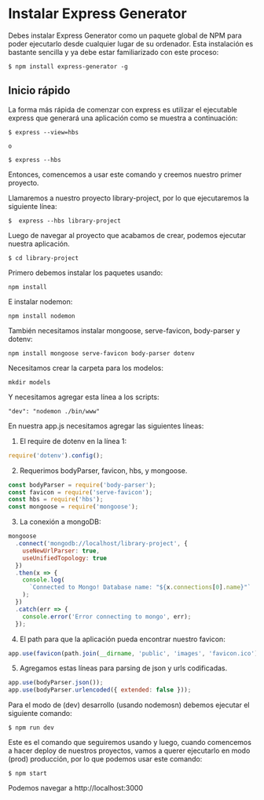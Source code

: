# Instalar Express Generator

Debes instalar Express Generator como un paquete global de NPM para poder ejecutarlo desde cualquier lugar de su ordenador. Esta instalación es bastante sencilla y ya debe estar familiarizado con este proceso:

```
$ npm install express-generator -g
```

## Inicio rápido

La forma más rápida de comenzar con express es utilizar el ejecutable express que generará una aplicación como se muestra a continuación:

```
$ express --view=hbs

o

$ express --hbs
```

Entonces, comencemos a usar este comando y creemos nuestro primer proyecto.

Llamaremos a nuestro proyecto library-project, por lo que ejecutaremos la siguiente línea:

```
$  express --hbs library-project
```

Luego de navegar al proyecto que acabamos de crear, podemos ejecutar nuestra aplicación.

```
$ cd library-project
```

Primero debemos instalar los paquetes usando:

```
npm install
```

E instalar nodemon:

```
npm install nodemon
```

También necesitamos instalar mongoose, serve-favicon, body-parser y dotenv:

```
npm install mongoose serve-favicon body-parser dotenv
```

Necesitamos crear la carpeta para los modelos:

```
mkdir models
```

Y necesitamos agregar esta línea a los scripts:

```
"dev": "nodemon ./bin/www"
```

En nuestra app.js necesitamos agregar las siguientes líneas:

1. El require de dotenv en la línea 1:

```js
require('dotenv').config();
```

2. Requerimos bodyParser, favicon, hbs, y mongoose.

```js
const bodyParser = require('body-parser');
const favicon = require('serve-favicon');
const hbs = require('hbs');
const mongoose = require('mongoose');
```

3. La conexión a mongoDB:

```js
mongoose
  .connect('mongodb://localhost/library-project', {
    useNewUrlParser: true,
    useUnifiedTopology: true
  })
  .then(x => {
    console.log(
      `Connected to Mongo! Database name: "${x.connections[0].name}"`
    );
  })
  .catch(err => {
    console.error('Error connecting to mongo', err);
  });
```

4. El path para que la aplicación pueda encontrar nuestro favicon:

```js
app.use(favicon(path.join(__dirname, 'public', 'images', 'favicon.ico')));
```

5. Agregamos estas líneas para parsing de json y urls codificadas.

```js
app.use(bodyParser.json());
app.use(bodyParser.urlencoded({ extended: false }));
```

Para el modo de (dev) desarrollo (usando nodemosn) debemos ejecutar el siguiente comando:

```
$ npm run dev
```

Este es el comando que seguiremos usando y luego, cuando comencemos a hacer deploy de nuestros proyectos, vamos a querer ejecutarlo en modo (prod) producción, por lo que podemos usar este comando:

```
$ npm start
```

Podemos navegar a http://localhost:3000

